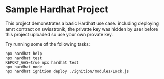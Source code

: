 # Sample Hardhat Project

This project demonstrates a basic Hardhat use case. including deploying amrt contract on swisstronik, the privatte key was hidden by user before this project uploaded so use your own provate key.

Try running some of the following tasks:

```shell
npx hardhat help
npx hardhat test
REPORT_GAS=true npx hardhat test
npx hardhat node
npx hardhat ignition deploy ./ignition/modules/Lock.js
```
